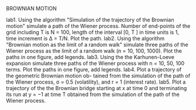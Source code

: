 BROWNIAN MOTION

lab1. Using the algorithm "Simulation of the trajectory of the Brownian motion" simulate a path of the Wiener process. 
Number of end-points of the grid including T is N = 100, length of the 
interval [0, T ] in time units is 1, time increment is ∆ = T/N. Plot the 
path.
lab2. Using the algorithm "Brownian motion as the limit of a random walk" simulate three paths of the Wiener 
process as the limit of a random walk (n = 10, 100, 1000). Plot the paths 
in one figure, add legends.
lab3. Using the the Karhunen-Loeve expansion simulate three 
paths of the Wiener process with n = 10, 50, 100 terms. Plot the paths in 
one figure, add legends.
lab4. Plot a trajectory of the geometric Brownian motion ob- 
tained from the simulation of the path of the Wiener process, σ = 0.5 
(volatility), and r = 1 (interest rate).
lab5. Plot a trajectory of the the Brownian bridge starting at x 
at time 0 and terminating its run at y = −1 at time T obtained from the 
simulation of the path of the Wiener process.

